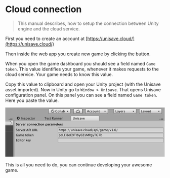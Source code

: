 Cloud connection
================

> This manual describes, how to setup the connection between Unity engine and the cloud service.

First you need to create an account at [https://unisave.cloud/](https://unisave.cloud/)

Then inside the web app you create new game by clicking the button.

When you open the game dashboard you should see a field named `Game token`. This value identifies your game, whenever it makes requests to the cloud service. Your game needs to know this value.

Copy this value to clipboard and open your Unity project (with the Unisave asset imported). Now in Unity go to `Window > Unisave`. That opens Unisave configuration panel. On this panel you can see a field named `Game token`. Here you paste the value.

<img src="img/cloud-connection_game-token.png">

This is all you need to do, you can continue developing your awesome game.
